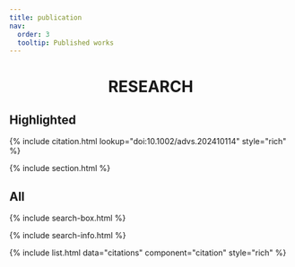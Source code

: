 ```yaml
---
title: publication
nav:
  order: 3
  tooltip: Published works
---
```


<div style="text-align:center;">
  <h1><b>RESEARCH</b></h1>
</div>

## Highlighted

{%
  include citation.html
  lookup="doi:10.1002/advs.202410114"
  style="rich"
%}

{% include section.html %}

## All

{% include search-box.html %}

{% include search-info.html %}

{% include list.html data="citations" component="citation" style="rich" %}

